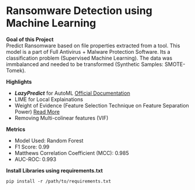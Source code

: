 # Ransomware Detection using Machine Learning

**Goal of this Project**\
Predict Ransomware based on file properties extracted from a tool. This model is a part of Full Antivirus + Malware Protection Software.
Its a classification problem (Supervised Machine Learning). The data was immbalanced and needed to be transformed (Synthetic Samples: SMOTE-Tomek).


**Highlights**
* ***LazyPredict*** for AutoML  [Official Documentation](https://lazypredict.readthedocs.io/en/latest/readme.html#classification)
* LIME for Local Explainations   
* Weight of Evidence (Feature Selection Technique on Feature Separation Power)  [Read More](https://www.listendata.com/2015/03/weight-of-evidence-woe-and-information.html)
* Removing Multi-colinear features (VIF)

**Metrics**
* Model Used: Random Forest
* F1 Score: 0.99
* Matthews Correlation Coefficient (MCC): 0.985
* AUC-ROC: 0.993


**Install Libraries using requirements.txt**
```
pip install -r /path/to/requirements.txt
```
